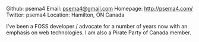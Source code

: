Github:   psema4
Email:    psema4@gmail.com
Homepage: http://psema4.com/
Twitter:  psema4
Location: Hamilton, ON Canada

I've been a FOSS developer / advocate for a number of years now with an emphasis on web technologies.  I am also a Pirate Party of Canada member.

